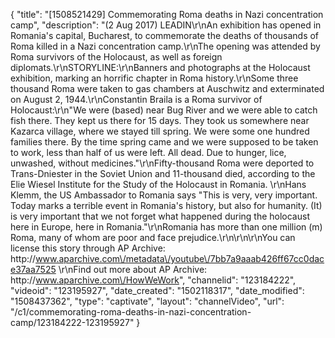 {
    "title": "[1508521429] Commemorating Roma deaths in Nazi concentration camp",
    "description": "(2 Aug 2017) LEADIN\r\nAn exhibition has opened in Romania's capital, Bucharest, to commemorate the deaths of thousands of Roma killed in a Nazi concentration camp.\r\nThe opening was attended by Roma survivors of the Holocaust, as well as foreign diplomats.\r\nSTORYLINE:\r\nBanners and photographs at the Holocaust exhibition, marking an horrific chapter in Roma history.\r\nSome three thousand Roma were taken to gas chambers at Auschwitz and exterminated on August 2, 1944.\r\nConstantin Braila is a Roma survivor of Holocaust:\r\n\"We were (based) near Bug River and we were able to catch fish there. They kept us there for 15 days. They took us somewhere near Kazarca village, where we stayed till spring. We were some one hundred families there. By the time spring came and we were supposed to be taken to work, less than half of us were left. All dead. Due to hunger, lice, unwashed, without medicines.\"\r\nFifty-thousand Roma were deported to Trans-Dniester in the Soviet Union and 11-thousand died, according to the Elie Wiesel Institute for the Study of the Holocaust in Romania. \r\nHans Klemm, the US Ambassador to Romania says \"This is very, very important. Today marks a terrible event in Romania's history, but also for humanity. (It) is very important that we not forget what happened during the holocaust here in Europe, here in Romania.\"\r\nRomania has more than one million (m) Roma, many of whom are poor and face prejudice.\r\n\r\n\r\nYou can license this story through AP Archive: http:\/\/www.aparchive.com\/metadata\/youtube\/7bb7a9aaab426ff67cc0dace37aa7525 \r\nFind out more about AP Archive: http:\/\/www.aparchive.com\/HowWeWork",
    "channelid": "123184222",
    "videoid": "123195927",
    "date_created": "1502118317",
    "date_modified": "1508437362",
    "type": "captivate",
    "layout": "channelVideo",
    "url": "\/c1\/commemorating-roma-deaths-in-nazi-concentration-camp\/123184222-123195927"
}